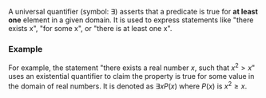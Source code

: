 A universal quantifier (symbol: $\exists$) asserts that a predicate is true for **at least one** element in a given domain. It is used to express statements like "there exists x", "for some x", or "there is at least one x". 

### Example 
For example, the statement "there exists a real number $x$, such that $x^2 > x$" uses an existential quantifier to claim the property is true for some value in the domain of real numbers. It is denoted as $\exists x P(x)$ where $P(x)$  is  $x^2 \ge x$. 